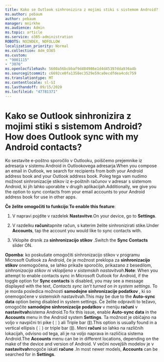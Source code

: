 ```yaml
---
title: Kako se Outlook sinhronizira z mojimi stiki s sistemom Android?
ms.author: pebaum
author: pebaum
manager: mnirkhe
ms.audience: Admin
ms.topic: article
ms.service: o365-administration
ROBOTS: NOINDEX, NOFOLLOW
localization_priority: Normal
ms.collection: Adm_O365
ms.custom:
- "9001115"
- "3076"
ms.openlocfilehash: 5600a56bcbbaf9d484986e1d4d45397dda936a4b
ms.sourcegitcommit: c6692ce0fa1358ec3529e59ca0ecdfdea4cdc759
ms.translationtype: MT
ms.contentlocale: sl-SI
ms.lasthandoff: 09/15/2020
ms.locfileid: "47781371"
---
```

# <a name="how-does-outlook-sync-with-my-android-contacts"></a><span data-ttu-id="3b428-102">Kako se Outlook sinhronizira z mojimi stiki s sistemom Android?</span><span class="sxs-lookup"><span data-stu-id="3b428-102">How does Outlook sync with my Android contacts?</span></span>

<span data-ttu-id="3b428-103">Ko sestavite e-poštno sporočilo v Outlooku, poiščemo prejemnike iz adresarja v sistemu Android in Outlookovega adresarja.</span><span class="sxs-lookup"><span data-stu-id="3b428-103">When you compose an email in Outlook, we search for recipients from both your Android address book and your Outlook address book.</span></span> <span data-ttu-id="3b428-104">Poleg tega vam nudimo možnost sinhronizacije stikov iz e-poštnih računov v adresar s sistemom Android, ki jih lahko uporabite v drugih aplikacijah.</span><span class="sxs-lookup"><span data-stu-id="3b428-104">Additionally, we give you the option to sync contacts from your email accounts to your Android address book for use in other apps.</span></span> 
 
<span data-ttu-id="3b428-105">**Če želite omogočiti to funkcijo**:</span><span class="sxs-lookup"><span data-stu-id="3b428-105">**To enable this feature**:</span></span>
 
1. <span data-ttu-id="3b428-106">V napravi pojdite v razdelek **Nastavitve**.</span><span class="sxs-lookup"><span data-stu-id="3b428-106">On your device, go to **Settings**.</span></span>

2. <span data-ttu-id="3b428-107">V razdelku **računi**tapnite račun, s katerim želite sinhronizirati stike.</span><span class="sxs-lookup"><span data-stu-id="3b428-107">Under **Accounts**, tap the account you would like to sync contacts with.</span></span>

3. <span data-ttu-id="3b428-108">Vklopite drsnik za **sinhronizacijo stikov** .</span><span class="sxs-lookup"><span data-stu-id="3b428-108">Switch the **Sync Contacts** slider ON.</span></span>
 
<span data-ttu-id="3b428-109">**Opomba**: ko poskušate omogočiti sinhronizacijo stikov v programu Microsoft Outlook za Android, če je možnost preklopa za **sinhronizacijo stikov** onemogočena, se lahko prikaže sporočilo, prikazano z besedilom, *sinhronizacija stikov ni vklopljena v sistemskih nastavitvah*.</span><span class="sxs-lookup"><span data-stu-id="3b428-109">**Note**: When you attempt to enable contacts sync in Microsoft Outlook for Android, if the toggle option for **Sync contacts** is disabled, you may see a message displayed with the text, *Contacts sync isn't turned on in system settings*.</span></span> <span data-ttu-id="3b428-110">To je morda posledica možnosti **samodejne sinhronizacije podatkov** , ki so onemogočene v sistemskih nastavitvah.</span><span class="sxs-lookup"><span data-stu-id="3b428-110">This may be due to the **Auto-sync data** option being disabled in system settings.</span></span> <span data-ttu-id="3b428-111">Če želite odpraviti to težavo, omogočite  **samodejne sinhronizacije podatkov** v meniju  **računi** v  **nastavitvah**sistema Android.</span><span class="sxs-lookup"><span data-stu-id="3b428-111">To fix this issue, enable  **Auto-sync data** in the  **Accounts** menu in the Android system  **Settings**.</span></span> <span data-ttu-id="3b428-112">Ta možnost je običajno na voljo v navpični tri pike (⋮) ali Triple bar (⫼).</span><span class="sxs-lookup"><span data-stu-id="3b428-112">This option is usually found in a vertical ellipsis (⋮) or triple bar (⫼).</span></span> <span data-ttu-id="3b428-113">Meni  **računi** so lahko na različnih lokacijah, odvisno od tega, ali je na voljo naprava in različica sistema Android.</span><span class="sxs-lookup"><span data-stu-id="3b428-113">The  **Accounts** menu can be in different locations, depending on the make of the device and version of Android.</span></span> <span data-ttu-id="3b428-114">V večini novejših modelov je v **nastavitvah**mogoče iskati **račune** .</span><span class="sxs-lookup"><span data-stu-id="3b428-114">In most newer models, **Accounts** can be searched for in **Settings**.</span></span>
